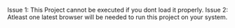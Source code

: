 Issue 1: This Project cannot be executed if you dont load it properly.
Issue 2: Atleast one latest browser will be needed to run this project on your system.
